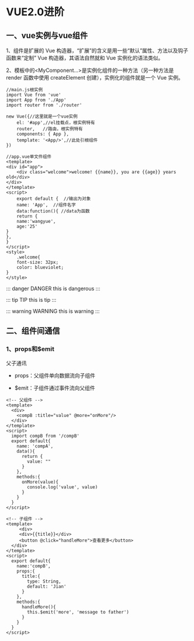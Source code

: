# VUE2.0进阶
## 一、vue实例与vue组件

1、组件是扩展的 Vue 构造器，“扩展”的含义是用一些“默认”属性、方法以及钩子函数来“定制” Vue 构造器，其语法自然就和 Vue 实例化的语法类似。

2、模板中的<MyComponent...>是实例化组件的一种方法（另一种方法是 render 函数中使用 createElement 创建），实例化的组件就是一个 Vue 实例。

```vue
//main.js根实例
import Vue from 'vue'
import App from './App'
import router from './router'

new Vue({//这里就是一个vue实例
    el: '#app',//el挂载点，根实例特有
    router,   //路由，根实例特有
    components: { App },
    template: '<App/>',//此处引根组件
})

//app.vue单文件组件
<template>
<div id="app">
    <div class="welcome">welcome! {{name}}, you are {{age}} years old</div>
</div>
</template>
<script>
    export default {  //输出为对象
    name: 'App',  //组件名字
    data:function(){ //data为函数
    return {
    name:'wangyue',
    age:'25'
}
},
}
</script>
<style>
    .welcome{
    font-size: 32px;
    color: blueviolet;
}
</style>
```

::: danger DANGER 
this is dangerous
:::

::: tip TIP 
this is tip
:::

::: warning WARNING 
this is warning
:::
## 二、组件间通信
### 1、props和$emit
父子通讯

- props：父组件单向数据流向子组件

- $emit：子组件通过事件流向父组件
```vue
<!-- 父组件 -->
<template>
  <div>
    <compB :title="value" @more="onMore"/>
  </div>
</template>
<script>
  import compB from '/compB'
  export default{
    name: 'compA',
    data(){
      return {
        value: ""
      }
    },
    methods:{
      onMore(value){
        console.log('value', value)
      }
    }
  }
</script>

<!-- 子组件 -->
<template>
	 <div>
     <div>{{title}}</div>
     <button @click="handleMore">查看更多</button>
  </div>
</template>
<script>
  export default{
    name:'compB',
    props:{
      title:{
        type: String,
        default: 'Jian'
      }
    },
    methods:{
      handleMore(){
        this.$emit('more', 'message to father')
      }
    }
  }
</script>
```

